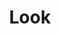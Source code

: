 ---
title: "Look"
url: /ciudad-autonoma-de-buenos-aires/look-avenida-rivadavia/
shop: Parfümerie
---